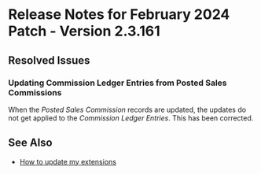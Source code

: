 # Release Notes for February 2024 Patch - Version 2.3.161

## Resolved Issues

### Updating Commission Ledger Entries from Posted Sales Commissions

When the *Posted Sales Commission* records are updated, the updates do not get applied to the *Commission Ledger Entries*. This has been corrected.

## See Also

- [How to update my extensions](../faq-index.md#i-want-to-update-my-version-of-nav-x-commission-management)
